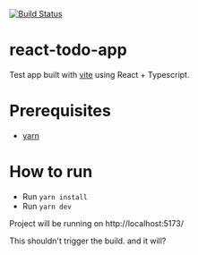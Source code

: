 [![Build Status](https://soyotrojulianacosta.visualstudio.com/acostajulianignacio94/_apis/build/status%2FJAcosta94.react-todo-app?branchName=refs%2Fpull%2F2%2Fmerge)](https://soyotrojulianacosta.visualstudio.com/acostajulianignacio94/_build/latest?definitionId=1&branchName=refs%2Fpull%2F2%2Fmerge)

# react-todo-app

Test app built with [vite](https://vitejs.dev/) using React + Typescript.

# Prerequisites
- [yarn](https://yarnpkg.com/)

# How to run
- Run `yarn install`
- Run `yarn dev`

Project will be running on http://localhost:5173/ 

This shouldn't trigger the build. and it will? 
